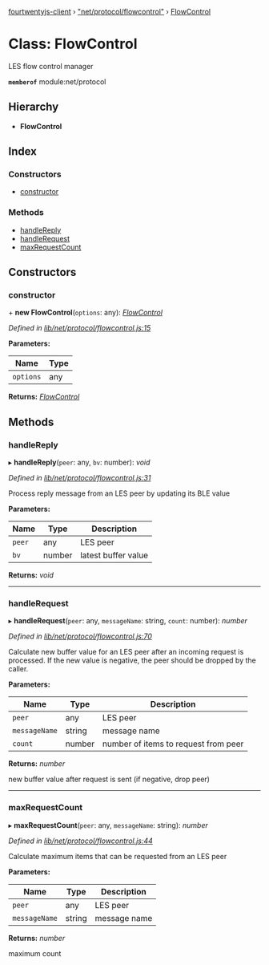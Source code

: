 [fourtwentyjs-client](../README.md) › ["net/protocol/flowcontrol"](../modules/_net_protocol_flowcontrol_.md) › [FlowControl](_net_protocol_flowcontrol_.flowcontrol.md)

# Class: FlowControl

LES flow control manager

**`memberof`** module:net/protocol

## Hierarchy

* **FlowControl**

## Index

### Constructors

* [constructor](_net_protocol_flowcontrol_.flowcontrol.md#constructor)

### Methods

* [handleReply](_net_protocol_flowcontrol_.flowcontrol.md#handlereply)
* [handleRequest](_net_protocol_flowcontrol_.flowcontrol.md#handlerequest)
* [maxRequestCount](_net_protocol_flowcontrol_.flowcontrol.md#maxrequestcount)

## Constructors

###  constructor

\+ **new FlowControl**(`options`: any): *[FlowControl](_net_protocol_flowcontrol_.flowcontrol.md)*

*Defined in [lib/net/protocol/flowcontrol.js:15](https://github.com/420integrated/fourtwentyjs-client/blob/master/lib/net/protocol/flowcontrol.js#L15)*

**Parameters:**

Name | Type |
------ | ------ |
`options` | any |

**Returns:** *[FlowControl](_net_protocol_flowcontrol_.flowcontrol.md)*

## Methods

###  handleReply

▸ **handleReply**(`peer`: any, `bv`: number): *void*

*Defined in [lib/net/protocol/flowcontrol.js:31](https://github.com/420integrated/fourtwentyjs-client/blob/master/lib/net/protocol/flowcontrol.js#L31)*

Process reply message from an LES peer by updating its BLE value

**Parameters:**

Name | Type | Description |
------ | ------ | ------ |
`peer` | any | LES peer |
`bv` | number | latest buffer value  |

**Returns:** *void*

___

###  handleRequest

▸ **handleRequest**(`peer`: any, `messageName`: string, `count`: number): *number*

*Defined in [lib/net/protocol/flowcontrol.js:70](https://github.com/420integrated/fourtwentyjs-client/blob/master/lib/net/protocol/flowcontrol.js#L70)*

Calculate new buffer value for an LES peer after an incoming request is
processed. If the new value is negative, the peer should be dropped by the
caller.

**Parameters:**

Name | Type | Description |
------ | ------ | ------ |
`peer` | any | LES peer |
`messageName` | string | message name |
`count` | number | number of items to request from peer |

**Returns:** *number*

new buffer value after request is sent (if negative, drop peer)

___

###  maxRequestCount

▸ **maxRequestCount**(`peer`: any, `messageName`: string): *number*

*Defined in [lib/net/protocol/flowcontrol.js:44](https://github.com/420integrated/fourtwentyjs-client/blob/master/lib/net/protocol/flowcontrol.js#L44)*

Calculate maximum items that can be requested from an LES peer

**Parameters:**

Name | Type | Description |
------ | ------ | ------ |
`peer` | any | LES peer |
`messageName` | string | message name |

**Returns:** *number*

maximum count

